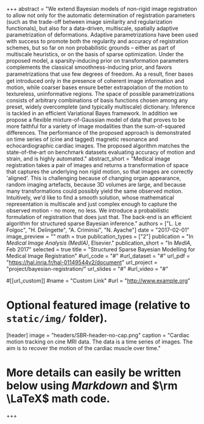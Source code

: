 +++
abstract = "We extend Bayesian models of non-rigid image registration to allow not only for the automatic determination of registration parameters (such as the trade-off between image similarity and regularization functionals), but also for a data-driven, multiscale, spatially adaptive parametrization of deformations. Adaptive parametrizations have been used with success to promote both the regularity and accuracy of registration schemes, but so far on non probabilistic grounds – either as part of multiscale heuristics, or on the basis of sparse optimization. Under the proposed model, a sparsity-inducing prior on transformation parameters complements the classical smoothness-inducing prior, and favors parametrizations that use few degrees of freedom. As a result, ﬁner bases get introduced only in the presence of coherent image information and motion, while coarser bases ensure better extrapolation of the motion to textureless, uninformative regions. The space of possible parametrizations consists of arbitrary combinations of basis functions chosen among any preset, widely overcomplete (and typically multiscale) dictionary. Inference is tackled in an efficient Variational Bayes framework. In addition we propose a flexible mixture-of-Gaussian model of data that proves to be more faithful for a variety of image modalities than the sum-of-squared differences. The performance of the proposed approach is demonstrated on time series of (cine and tagged) magnetic resonance and echocardiographic cardiac images. The proposed algorithm matches the state-of-the-art on benchmark datasets evaluating accuracy of motion and strain, and is highly automated."
abstract_short = "Medical image registration takes a pair of images and returns a transformation of space that captures the underlying non rigid motion, so that images are correctly 'aligned'. This is challenging because of changing organ appearance, random imaging artefacts, because 3D volumes are large, and because many transformations could possibly yield the same observed motion. Intuitively, we'd like to find a smooth solution, whose mathematical representation is multiscale and just complex enough to capture the observed motion - no more, no less. We introduce a probabilistic formulation of registration that does just that. The back-end is an efficient algorithm for structured sparse Bayesian inference."
authors = ["L. Le Folgoc", "H. Delingette", "A. Criminisi", "N. Ayache"]
date = "2017-02-01"
image_preview = ""
math = true
publication_types = ["2"]
publication = "In *Medical Image Analysis (MedIA)*, Elsevier."
publication_short = "In *MedIA*, Feb 2017"
selected = true
title = "Structured Sparse Bayesian Modelling for Medical Image Registration"
#url_code = "#"
#url_dataset = "#"
url_pdf = "https://hal.inria.fr/hal-01149544v2/document"
url_project = "project/bayesian-registration/"
url_slides = "#"
#url_video = "#"

#[[url_custom]]
#name = "Custom Link"
#url = "http://www.example.org"

# Optional featured image (relative to `static/img/` folder).
[header]
image = "headers/SBR-header-no-cap.png"
caption = "Cardiac motion tracking on cine MRI data. The data is a time series of images. The aim is to recover the motion of the cardiac muscle over time."

# More details can easily be written below using *Markdown* and $\rm \LaTeX$ math code.

+++
